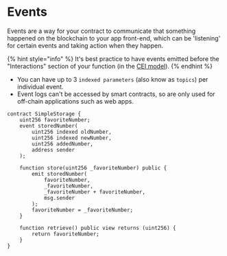 # Events

Events are a way for your contract to communicate that something happened on the blockchain to your app front-end, which can be 'listening' for certain events and taking action when they happen.

{% hint style="info" %}
It's best practice to have events emitted before the "Interactions" section of your function (in the [CEI model](cei-checks-effects-interactions.md)).
{% endhint %}

* You can have up to 3 `indexed parameters` (also know as `topics`) per individual event.
* Event logs can't be accessed by smart contracts, so are only used for off-chain applications such as web apps.

```solidity
contract SimpleStorage {
    uint256 favoriteNumber;
    event storedNumber(
        uint256 indexed oldNumber,
        uint256 indexed newNumber,
        uint256 addedNumber,
        address sender
    );

    function store(uint256 _favoriteNumber) public {
        emit storedNumber(
            favoriteNumber,
            _favoriteNumber,
            _favoriteNumber + favoriteNumber,
            msg.sender
        );
        favoriteNumber = _favoriteNumber;
    }

    function retrieve() public view returns (uint256) {
        return favoriteNumber;
    }
}
```
